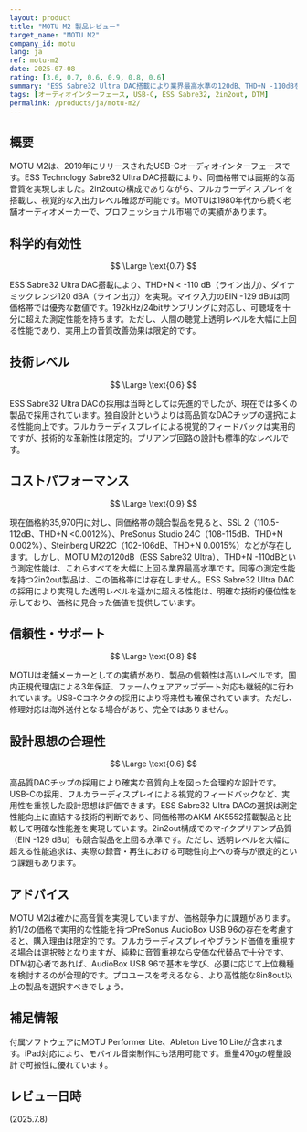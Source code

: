 ```yaml
---
layout: product
title: "MOTU M2 製品レビュー"
target_name: "MOTU M2"
company_id: motu
lang: ja
ref: motu-m2
date: 2025-07-08
rating: [3.6, 0.7, 0.6, 0.9, 0.8, 0.6]
summary: "ESS Sabre32 Ultra DAC搭載により業界最高水準の120dB、THD+N -110dBを実現した2in2outオーディオインターフェース。同価格帯に同等性能の競合製品は存在せず、圧倒的なコストパフォーマンスを提供。"
tags: [オーディオインターフェース, USB-C, ESS Sabre32, 2in2out, DTM]
permalink: /products/ja/motu-m2/
---
```


## 概要

MOTU M2は、2019年にリリースされたUSB-Cオーディオインターフェースです。ESS Technology Sabre32 Ultra DAC搭載により、同価格帯では画期的な高音質を実現しました。2in2outの構成でありながら、フルカラーディスプレイを搭載し、視覚的な入出力レベル確認が可能です。MOTUは1980年代から続く老舗オーディオメーカーで、プロフェッショナル市場での実績があります。

## 科学的有効性

$$ \Large \text{0.7} $$

ESS Sabre32 Ultra DAC搭載により、THD+N < -110 dB（ライン出力）、ダイナミックレンジ120 dBA（ライン出力）を実現。マイク入力のEIN -129 dBuは同価格帯では優秀な数値です。192kHz/24bitサンプリングに対応し、可聴域を十分に超えた測定性能を持ちます。ただし、人間の聴覚上透明レベルを大幅に上回る性能であり、実用上の音質改善効果は限定的です。

## 技術レベル

$$ \Large \text{0.6} $$

ESS Sabre32 Ultra DACの採用は当時としては先進的でしたが、現在では多くの製品で採用されています。独自設計というよりは高品質なDACチップの選択による性能向上です。フルカラーディスプレイによる視覚的フィードバックは実用的ですが、技術的な革新性は限定的。プリアンプ回路の設計も標準的なレベルです。

## コストパフォーマンス

$$ \Large \text{0.9} $$

現在価格約35,970円に対し、同価格帯の競合製品を見ると、SSL 2（110.5-112dB、THD+N <0.0012%）、PreSonus Studio 24C（108-115dB、THD+N 0.002%）、Steinberg UR22C（102-106dB、THD+N 0.0015%）などが存在します。しかし、MOTU M2の120dB（ESS Sabre32 Ultra）、THD+N -110dBという測定性能は、これらすべてを大幅に上回る業界最高水準です。同等の測定性能を持つ2in2out製品は、この価格帯には存在しません。ESS Sabre32 Ultra DACの採用により実現した透明レベルを遥かに超える性能は、明確な技術的優位性を示しており、価格に見合った価値を提供しています。

## 信頼性・サポート

$$ \Large \text{0.8} $$

MOTUは老舗メーカーとしての実績があり、製品の信頼性は高いレベルです。国内正規代理店による3年保証、ファームウェアアップデート対応も継続的に行われています。USB-Cコネクタの採用により将来性も確保されています。ただし、修理対応は海外送付となる場合があり、完全ではありません。

## 設計思想の合理性

$$ \Large \text{0.6} $$

高品質DACチップの採用により確実な音質向上を図った合理的な設計です。USB-Cの採用、フルカラーディスプレイによる視覚的フィードバックなど、実用性を重視した設計思想は評価できます。ESS Sabre32 Ultra DACの選択は測定性能向上に直結する技術的判断であり、同価格帯のAKM AK5552搭載製品と比較して明確な性能差を実現しています。2in2out構成でのマイクプリアンプ品質（EIN -129 dBu）も競合製品を上回る水準です。ただし、透明レベルを大幅に超える性能追求は、実際の録音・再生における可聴性向上への寄与が限定的という課題もあります。

## アドバイス

MOTU M2は確かに高音質を実現していますが、価格競争力に課題があります。約1/2の価格で実用的な性能を持つPreSonus AudioBox USB 96の存在を考慮すると、購入理由は限定的です。フルカラーディスプレイやブランド価値を重視する場合は選択肢となりますが、純粋に音質重視なら安価な代替品で十分です。DTM初心者であれば、AudioBox USB 96で基本を学び、必要に応じて上位機種を検討するのが合理的です。プロユースを考えるなら、より高性能な8in8out以上の製品を選択すべきでしょう。

## 補足情報

付属ソフトウェアにMOTU Performer Lite、Ableton Live 10 Liteが含まれます。iPad対応により、モバイル音楽制作にも活用可能です。重量470gの軽量設計で可搬性に優れています。

## レビュー日時

(2025.7.8)